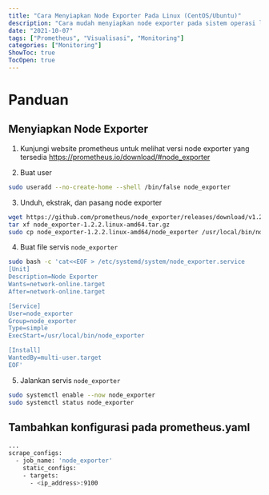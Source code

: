 ```yaml
---
title: "Cara Menyiapkan Node Exporter Pada Linux (CentOS/Ubuntu)"
description: "Cara mudah menyiapkan node exporter pada sistem operasi linux" 
date: "2021-10-07"
tags: ["Prometheus", "Visualisasi", "Monitoring"]
categories: ["Monitoring"]
ShowToc: true
TocOpen: true
---
```


# Panduan
## Menyiapkan Node Exporter
1. Kunjungi website prometheus untuk melihat versi node exporter yang tersedia
https://prometheus.io/download/#node_exporter

2. Buat user
```bash
sudo useradd --no-create-home --shell /bin/false node_exporter
```

3. Unduh, ekstrak, dan pasang node exporter
```bash
wget https://github.com/prometheus/node_exporter/releases/download/v1.2.2/node_exporter-1.2.2.linux-amd64.tar.gz
tar xf node_exporter-1.2.2.linux-amd64.tar.gz
sudo cp node_exporter-1.2.2.linux-amd64/node_exporter /usr/local/bin/node_exporter
```

4. Buat file servis `node_exporter`
```bash
sudo bash -c 'cat<<EOF > /etc/systemd/system/node_exporter.service
[Unit]
Description=Node Exporter
Wants=network-online.target
After=network-online.target

[Service]
User=node_exporter
Group=node_exporter
Type=simple
ExecStart=/usr/local/bin/node_exporter

[Install]
WantedBy=multi-user.target
EOF'
```

5. Jalankan servis `node_exporter`
```bash
sudo systemctl enable --now node_exporter
sudo systemctl status node_exporter
```

## Tambahkan konfigurasi pada prometheus.yaml
```bash
...
scrape_configs:
  - job_name: 'node_exporter'
    static_configs:
    - targets:
      - <ip_address>:9100
```